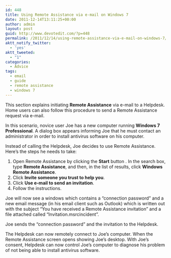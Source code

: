 ```yaml
---
id: 448
title: Using Remote Assistance via e-mail on Windows 7
date: 2011-12-14T13:11:25+00:00
author: admin
layout: post
guid: http://www.devotedit.com/?p=448
permalink: /2011/12/14/using-remote-assistance-via-e-mail-on-windows-7/
aktt_notify_twitter:
  - 'yes'
aktt_tweeted:
  - "1"
categories:
  - Advice
tags:
  - email
  - guide
  - remote assistance
  - windows 7
---
```

This section explains initiating **Remote Assistance** via e-mail to a Helpdesk. Home users can also follow this procedure to send a Remote Assistance request via e-mail.

In this scenario, novice user Joe has a new computer running **Windows 7 Professional**. A dialog box appears informing Joe that he must contact an administrator in order to install antivirus software on his computer.

Instead of calling the Helpdesk, Joe decides to use Remote Assistance. Here&#8217;s the steps he needs to take:

  1. Open Remote Assistance by clicking the **Start** button . In the search box, type **Remote Assistance**, and then, in the list of results, click **Windows Remote Assistance**.
  2. Click **Invite someone you trust to help you**.
  3. Click **Use e‑mail to send an invitation**.
  4. Follow the instructions.

Joe will now see a windows which contains a &#8220;connection password&#8221; and a new email message (in his email client such as Outlook) which is written out with the subject &#8220;You have received a Remote Assistance invitation&#8221; and a file attached called &#8220;Invitation.msrcincident&#8221;.

Joe sends the &#8220;connection password&#8221; and the invitation to the Helpdesk.

The Helpdesk can now remotely connect to Joe&#8217;s computer. When the Remote Assistance screen opens showing Joe&#8217;s desktop. With Joe&#8217;s consent, Helpdesk can now control Joe&#8217;s computer to diagnose his problem of not being able to install antivirus software.